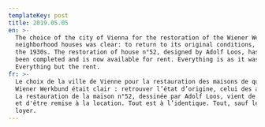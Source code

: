```yaml
---
templateKey: post
title: 2019.05.05
en: >-
  The choice of the city of Vienna for the restoration of the Wiener Werkbund’s
  neighborhood houses was clear: to return to its original conditions, that of
  the 1930s. The restoration of house n°52, designed by Adolf Loos, has just
  been completed and is now available for rent. Everything is as it was.
  Everything but the rent.   
fr: >-
  Le choix de la ville de Vienne pour la restauration des maisons de quartier du
  Wiener Werkbund était clair : retrouver l’état d’origine, celui des années 30.
  La restauration de la maison n°52, dessinée par Adolf Loos, vient de s’achever
  et d'être remise à la location. Tout est à l’identique. Tout, sauf le
  loyer.
---
```


